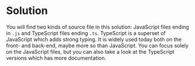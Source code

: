 # Solution

You will find two kinds of source file in this solution: JavaScript
files ending in `.js` and TypeScript files ending `.ts`. TypeScript is
a superset of JavaScript which adds strong typing. It is widely used
today both on the front- and back-end, maybe more so than JavaScript.
You can focus solely on the JavaScript files, but you can also take a
look at the TypeScript versions which has more documentation.
